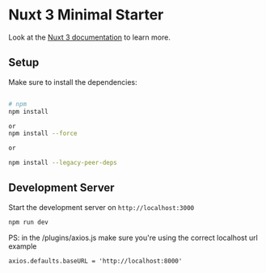 # Nuxt 3 Minimal Starter

Look at the [Nuxt 3 documentation](https://nuxt.com/docs/getting-started/introduction) to learn more.

## Setup

Make sure to install the dependencies:

```bash

# npm
npm install

or 
npm install --force 

or 

npm install --legacy-peer-deps
```

## Development Server

Start the development server on `http://localhost:3000`

```bash
npm run dev
```


PS: in the /plugins/axios.js
make sure you're using the correct localhost url 
example
```
axios.defaults.baseURL = 'http://localhost:8000'
```